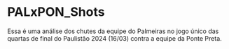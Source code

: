 # PALxPON_Shots
Essa é uma análise dos chutes da equipe do Palmeiras no jogo único das quartas de final do Paulistão 2024 (16/03) contra a equipe da Ponte Preta.
